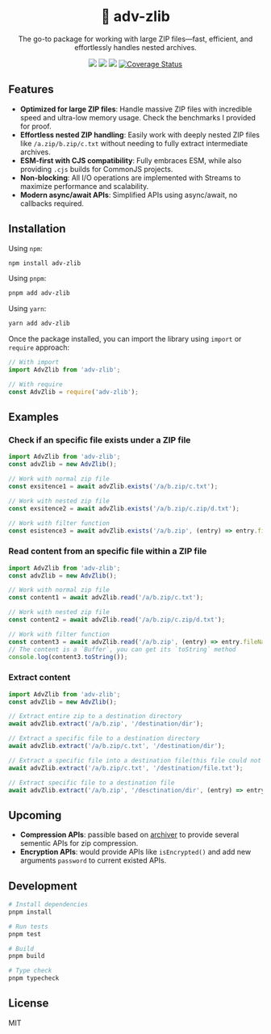 <h1 align="center">
🚀 adv-zlib
</h1>

<p align="center">
The go-to package for working with large ZIP files—fast, efficient, and effortlessly handles nested archives.
</p>

<div align="center">
  <a href="https://www.npmjs.com/package/adv-zlib"><img src="https://img.shields.io/npm/v/adv-zlib"></a>
  <a href="https://github.com/daihere1993/adv-zlib/actions/workflows/ci.yml"><img src="https://github.com/daihere1993/adv-zlib/actions/workflows/ci.yml/badge.svg"></a>
  <a href="https://opensource.org/licenses/MIT"><img src="https://img.shields.io/badge/License-MIT-yellow.svg"></a>
  <a href="https://coveralls.io/github/daihere1993/adv-zlib?branch=main">
    <img src="https://coveralls.io/repos/github/daihere1993/adv-zlib/badge.svg?branch=main" alt="Coverage Status" />
  </a>
</div>

## Features

- **Optimized for large ZIP files**: Handle massive ZIP files with incredible speed and ultra-low memory usage. Check the benchmarks I provided for proof.
- **Effortless nested ZIP handling**: Easily work with deeply nested ZIP files like `/a.zip/b.zip/c.txt` without needing to fully extract intermediate archives.
- **ESM-first with CJS compatibility**: Fully embraces ESM, while also providing `.cjs` builds for CommonJS projects.
- **Non-blocking**: All I/O operations are implemented with Streams to maximize performance and scalability.
- **Modern async/await APIs**: Simplified APIs using async/await, no callbacks required.

## Installation

Using `npm`:
```bash
npm install adv-zlib
```

Using `pnpm`:
```bash
pnpm add adv-zlib
```

Using `yarn`:
```bash
yarn add adv-zlib
```

Once the package installed, you can import the library using `import` or `require` approach:
```typescript
// With import
import AdvZlib from 'adv-zlib';

// With require
const AdvZlib = require('adv-zlib');
```

## Examples
### Check if an specific file exists under a ZIP file
```typescript
import AdvZlib from 'adv-zlib';
const advZlib = new AdvZlib();

// Work with normal zip file
const exsitence1 = await advZlib.exists('/a/b.zip/c.txt');

// Work with nested zip file
const exsitence2 = await advZlib.exists('/a/b.zip/c.zip/d.txt');

// Work with filter function
const esistence3 = await advZlib.exists('/a/b.zip', (entry) => entry.fileName === 'c.txt');
```

### Read content from an specific file within a ZIP file
```typescript
import AdvZlib from 'adv-zlib';
const advZlib = new AdvZlib();

// Work with normal zip file
const content1 = await advZlib.read('/a/b.zip/c.txt');

// Work with nested zip file
const content2 = await advZlib.read('/a/b.zip/c.zip/d.txt');

// Work with filter function
const content3 = await advZlib.read('/a/b.zip', (entry) => entry.fileName === 'c.txt');
// The content is a `Buffer`, you can get its `toString` method
console.log(content3.toString());
```

### Extract content
```typescript
import AdvZlib from 'adv-zlib';
const advZlib = new AdvZlib();

// Extract entire zip to a destination directory
await advZlib.extract('/a/b.zip', '/destination/dir');

// Extract a specific file to a destination directory
await advZlib.extract('/a/b.zip/c.txt', '/destination/dir');

// Extract a specific file into a destination file(this file could not exist)
await advZlib.extract('/a/b.zip/c.txt', '/destination/file.txt');

// Extract specific file to a destination file
await advZlib.extract('/a/b.zip', '/desctination/dir', (entry) => entry.endsWith('.txt'));
```

## Upcoming

- **Compression APIs**: passible based on [archiver](https://github.com/archiverjs/node-archiver) to provide several sementic APIs for zip compression.
- **Encryption APIs**: would provide APIs like `isEncrypted()` and add new arguments `password` to current existed APIs.

## Development

```bash
# Install dependencies
pnpm install

# Run tests
pnpm test

# Build
pnpm build

# Type check
pnpm typecheck
```

## License

MIT
